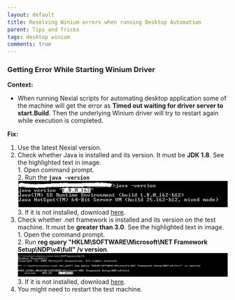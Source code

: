 ```yaml
---
layout: default
title: Resolving Winium errors when running Desktop Automation
parent: Tips and Tricks
tags: desktop winium
comments: true
---
```



### Getting Error While Starting Winium Driver
**Context:**
- When running Nexial scripts for automating desktop application some of the machine will get the error as 
  **Timed out waiting for driver server to start.Build**. Then the underlying Winium driver will try to restart again 
  while execution is completed. 

**Fix:**
1. Use the latest Nexial version.
2. Check whether Java is installed and its version. It must be **JDK 1.8**. See the highlighted text in image.<br/>
		 1. Open command prompt.<br/>
		 2. Run the **`java -version`**<br/>
		 ![java](image/WiniumStartingError_01.png)<br/>
		 3. If it is not installed, download <a href="http://www.oracle.com/technetwork/java/javase/downloads/jdk8-downloads-2133151.html" class="external-link" target="_nexial_external">here</a>.
3. Check whether .net framework is installed and its version on the test machine. It must be **greater than 3.0**. See 
	 the highlighted text in image.<br/>
		 1. Open the command prompt.<br/>
		 2. Run  **reg query "HKLM\SOFTWARE\Microsoft\NET Framework Setup\NDP\v4\full" /v version**.<br/>
		    ![img](image/WiniumStartingError_02.png)<br/>
		 3. If it is not installed, download <a href="https://docs.microsoft.com/en-us/dotnet/framework/install/guide-for-developers" class="external-link" target="_nexial_external">here</a>.  
4. You might need to restart the test machine.
